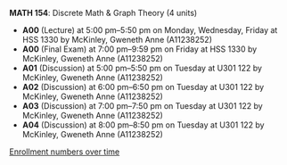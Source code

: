 **MATH 154**: Discrete Math & Graph Theory (4 units)

- **A00** (Lecture) at 5:00 pm–5:50 pm on Monday, Wednesday, Friday at HSS 1330 by McKinley, Gweneth Anne (A11238252)
- **A00** (Final Exam) at 7:00 pm–9:59 pm on Friday at HSS 1330 by McKinley, Gweneth Anne (A11238252)
- **A01** (Discussion) at 5:00 pm–5:50 pm on Tuesday at U301 122 by McKinley, Gweneth Anne (A11238252)
- **A02** (Discussion) at 6:00 pm–6:50 pm on Tuesday at U301 122 by McKinley, Gweneth Anne (A11238252)
- **A03** (Discussion) at 7:00 pm–7:50 pm on Tuesday at U301 122 by McKinley, Gweneth Anne (A11238252)
- **A04** (Discussion) at 8:00 pm–8:50 pm on Tuesday at U301 122 by McKinley, Gweneth Anne (A11238252)

[Enrollment numbers over time](./MATH154.tsv)
